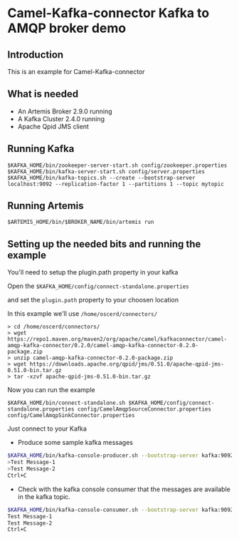 # Camel-Kafka-connector Kafka to AMQP broker demo

## Introduction

This is an example for Camel-Kafka-connector

## What is needed

- An Artemis Broker 2.9.0 running
- A Kafka Cluster 2.4.0 running 
- Apache Qpid JMS client

## Running Kafka

```
$KAFKA_HOME/bin/zookeeper-server-start.sh config/zookeeper.properties
$KAFKA_HOME/bin/kafka-server-start.sh config/server.properties
$KAFKA_HOME/bin/kafka-topics.sh --create --bootstrap-server localhost:9092 --replication-factor 1 --partitions 1 --topic mytopic
```

## Running Artemis

```
$ARTEMIS_HOME/bin/$BROKER_NAME/bin/artemis run
```

## Setting up the needed bits and running the example

You'll need to setup the plugin.path property in your kafka

Open the `$KAFKA_HOME/config/connect-standalone.properties`

and set the `plugin.path` property to your choosen location

In this example we'll use `/home/oscerd/connectors/`

```
> cd /home/oscerd/connectors/
> wget https://repo1.maven.org/maven2/org/apache/camel/kafkaconnector/camel-amqp-kafka-connector/0.2.0/camel-amqp-kafka-connector-0.2.0-package.zip
> unzip camel-amqp-kafka-connector-0.2.0-package.zip
> wget https://downloads.apache.org/qpid/jms/0.51.0/apache-qpid-jms-0.51.0-bin.tar.gz
> tar -xzvf apache-qpid-jms-0.51.0-bin.tar.gz
```

Now you can run the example

```
$KAFKA_HOME/bin/connect-standalone.sh $KAFKA_HOME/config/connect-standalone.properties config/CamelAmqpSourceConnector.properties config/CamelAmqpSinkConnector.properties
```

Just connect to your Kafka 
- Produce some sample kafka messages
```bash
$KAFKA_HOME/bin/kafka-console-producer.sh --bootstrap-server kafka:9092 --topic mytopic
>Test Message-1
>Test Message-2
Ctrl+C
```
- Check with the kafka console consumer that the messages are available in the kafka topic.
```bash
$KAFKA_HOME/bin/kafka-console-consumer.sh --bootstrap-server kafka:9092 --topic mytopic --from-beginning
Test Message-1
Test Message-2
Ctrl+C
```

